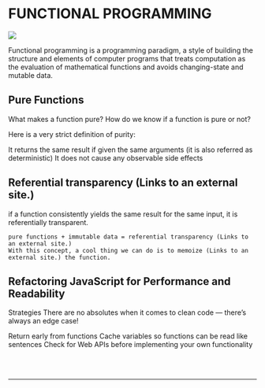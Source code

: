 # FUNCTIONAL PROGRAMMING

![](https://serokell.io/files/tr/opengraph.tr83kzbt.functional-programming-introduction.jpg)

Functional programming is a programming paradigm, a style of building the structure and elements of computer programs that treats computation as the evaluation of mathematical functions and avoids changing-state and mutable data.

## Pure Functions

What makes a function pure? How do we know if a function is pure or not?

Here is a very strict definition of purity:

It returns the same result if given the same arguments (it is also referred as deterministic)
It does not cause any observable side effects

## Referential transparency (Links to an external site.)
if a function consistently yields the same result for the same input, it is referentially transparent.
```
pure functions + immutable data = referential transparency (Links to an external site.)
With this concept, a cool thing we can do is to memoize (Links to an external site.) the function.
```

## Refactoring JavaScript for Performance and Readability
Strategies There are no absolutes when it comes to clean code — there’s always an edge case!

Return early from functions
Cache variables so functions can be read like sentences
Check for Web APIs before implementing your own functionality

<br>
<br>
<hr>
